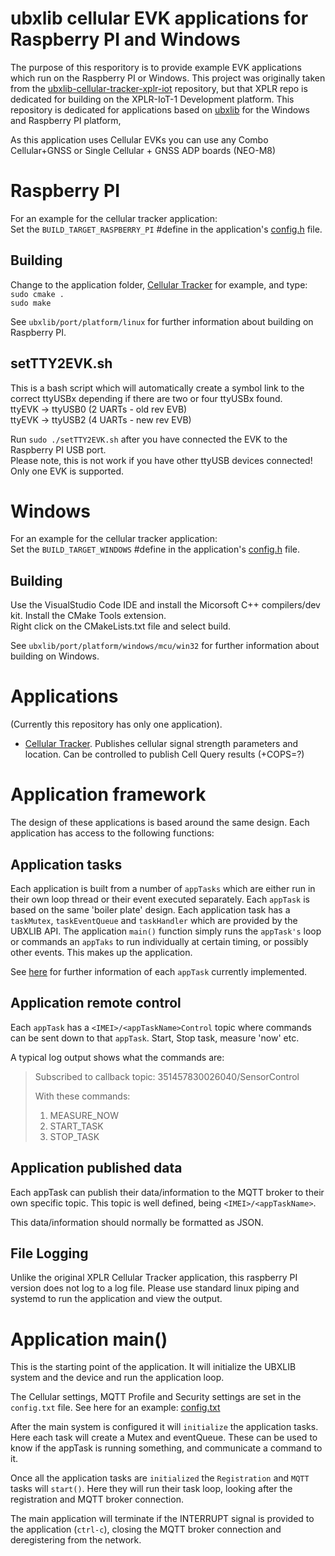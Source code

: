 # ubxlib cellular EVK applications for Raspberry PI and Windows

The purpose of this resporitory is to provide example EVK applications which run on the Raspberry PI or Windows. This project was originally taken from the [ubxlib-cellular-tracker-xplr-iot](https://github.com/u-blox/ubxlib_cellular_applications_xplr_iot) repository, but that XPLR repo is dedicated for building on the XPLR-IoT-1 Development platform. This repository is dedicated for applications based on [ubxlib](https://github.com/u-blox/ubxlib) for the Windows and Raspberry PI platform, 

As this application uses Cellular EVKs you can use any Combo Cellular+GNSS or Single Cellular + GNSS ADP boards (NEO-M8)

# Raspberry PI
For an example for the cellular tracker application:  
Set the `BUILD_TARGET_RASPBERRY_PI` #define in the application's [config.h](cellular_tracker/config/config.h) file.

## Building
Change to the application folder, [Cellular Tracker](cellular_tracker) for example, and type:  
`sudo cmake .`  
`sudo make`  

See `ubxlib/port/platform/linux` for further information about building on Raspberry PI.

## setTTY2EVK.sh
This is a bash script which will automatically create a symbol link to the correct ttyUSBx depending if there are two or four ttyUSBx found.  
ttyEVK -> ttyUSB0 (2 UARTs - old rev EVB)  
ttyEVK -> ttyUSB2 (4 UARTs - new rev EVB)  
  
Run `sudo ./setTTY2EVK.sh` after you have connected the EVK to the Raspberry PI USB port.  
Please note, this is not work if you have other ttyUSB devices connected! Only one EVK is supported.

# Windows
For an example for the cellular tracker application:  
Set the `BUILD_TARGET_WINDOWS` #define in the application's [config.h](cellular_tracker/config/config.h) file.

## Building
Use the VisualStudio Code IDE and install the Micorsoft C++ compilers/dev kit. Install the CMake Tools extension.  
Right click on the CMakeLists.txt file and select build.  

See `ubxlib/port/platform/windows/mcu/win32` for further information about building on Windows.

# Applications

(Currently this repository has only one application).

* [Cellular Tracker](cellular_tracker).
  Publishes cellular signal strength parameters and location. Can be controlled to publish Cell Query results (+COPS=?)

# Application framework

The design of these applications is based around the same design.
Each application has access to the following functions:

## Application tasks
Each application is built from a number of `appTasks` which are either run in their own loop thread or their event executed separately.
Each `appTask` is based on the same 'boiler plate' design. Each application task has a `taskMutex`, `taskEventQueue` and `taskHandler` which are provided by the UBXLIB API.
The application `main()` function simply runs the `appTask's` loop or commands an `appTaks` to run individually at certain timing, or possibly other events. This makes up the application.

See [here](tasks) for further information of each `appTask` currently implemented.

## Application remote control

Each `appTask` has a `<IMEI>/<appTaskName>Control` topic where commands can be sent down to that `appTask`. Start, Stop task, measure 'now' etc.

A typical log output shows what the commands are:
> Subscribed to callback topic: 351457830026040/SensorControl
>
> With these commands:
>
> 1. MEASURE_NOW
> 2. START_TASK
> 3. STOP_TASK

## Application published data

Each appTask can publish their data/information to the MQTT broker to their own specific topic. This topic is well defined, being `<IMEI>/<appTaskName>`.

This data/information should normally be formatted as JSON.

## File Logging
Unlike the original XPLR Cellular Tracker application, this raspberry PI version does not log to a log file. Please use standard linux piping and systemd to run the application and view the output.

# Application main()
This is the starting point of the application. It will initialize the UBXLIB system and the device and run the application loop.

The Cellular settings, MQTT Profile and Security settings are set in the `config.txt` file. See here for an example: [config.txt](cellular_tracker/config.txt)

After the main system is configured it will `initialize` the application tasks. Here each task will create a Mutex and eventQueue. These can be used to know if the appTask is running something, and communicate a command to it.

Once all the application tasks are `initialized` the `Registration` and `MQTT` tasks will `start()`. Here they will run their task loop, looking after the registration and MQTT broker connection.

The main application will terminate if the INTERRUPT signal is provided to the application (`ctrl-c`), closing the MQTT broker connection and deregistering from the network. 
